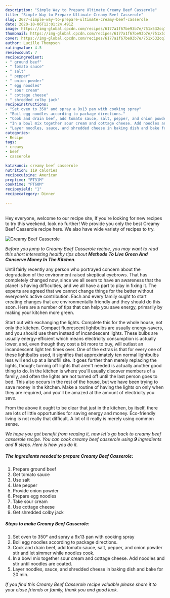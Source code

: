 ```yaml
---
description: "Simple Way to Prepare Ultimate Creamy Beef Casserole"
title: "Simple Way to Prepare Ultimate Creamy Beef Casserole"
slug: 2677-simple-way-to-prepare-ultimate-creamy-beef-casserole
date: 2020-10-06T12:01:24.491Z
image: https://img-global.cpcdn.com/recipes/6177a1f67be93b7e/751x532cq70/creamy-beef-casserole-recipe-main-photo.jpg
thumbnail: https://img-global.cpcdn.com/recipes/6177a1f67be93b7e/751x532cq70/creamy-beef-casserole-recipe-main-photo.jpg
cover: https://img-global.cpcdn.com/recipes/6177a1f67be93b7e/751x532cq70/creamy-beef-casserole-recipe-main-photo.jpg
author: Lucille Thompson
ratingvalue: 4.5
reviewcount: 7
recipeingredient:
- " ground beef"
- " tomato sauce"
- " salt"
- " pepper"
- " onion powder"
- " egg noodles"
- " sour cream"
- " cottage cheese"
- " shredded colby jack"
recipeinstructions:
- "Set oven to 350° and spray a 9x13 pan with cooking spray"
- "Boil egg noodles according to package directions."
- "Cook and drain beef, add tomato sauce, salt, pepper, and onion powder stir and let simmer while noodles cook."
- "In a bowl mix together sour cream and cottage cheese. Add noodles and stir until noodles are coated."
- "Layer noodles, sauce, and shredded cheese in baking dish and bake for 20 min."
categories:
- Recipe
tags:
- creamy
- beef
- casserole

katakunci: creamy beef casserole 
nutrition: 119 calories
recipecuisine: American
preptime: "PT31M"
cooktime: "PT60M"
recipeyield: "1"
recipecategory: Dinner

---
```

<br>
Hey everyone, welcome to our recipe site, If you're looking for new recipes to try this weekend, look no further! We provide you only the best Creamy Beef Casserole recipe here. We also have wide variety of recipes to try.
<br>


![Creamy Beef Casserole](https://img-global.cpcdn.com/recipes/6177a1f67be93b7e/751x532cq70/creamy-beef-casserole-recipe-main-photo.jpg)

<i>Before you jump to Creamy Beef Casserole recipe, you may want to read this short interesting healthy tips about 
<strong>Methods To Live Green And Conserve Money In The Kitchen</strong>.</i>
</br>

Until fairly recently any person who portrayed concern about the degradation of the environment raised skeptical eyebrows. That has completely changed now, since we all seem to have an awareness that the planet is having difficulties, and we all have a part to play in fixing it. The experts are agreed that we cannot change things for the better without everyone's active contribution. Each and every family ought to start creating changes that are environmentally friendly and they should do this soon. Here are a number of tips that can help you save energy, primarily by making your kitchen more green.

Start out with exchanging the lights. Complete this for the whole house, not only the kitchen. Compact fluorescent lightbulbs are usually energy-savers, and you should use them instead of incandescent lights. These bulbs are usually energy-efficient which means electricity consumption is actually lower, and, even though they cost a bit more to buy, will outlast an incandescent light ten times over. One of the extras is that for every one of these lightbulbs used, it signifies that approximately ten normal lightbulbs less will end up at a landfill site. It goes further than merely replacing the lights, though; turning off lights that aren't needed is actually another good thing to do. In the kitchen is where you'll usually discover members of a family, and often the lights are not turned off until the last person goes to bed. This also occurs in the rest of the house, but we have been trying to save money in the kitchen. Make a routine of having the lights on only when they are required, and you'll be amazed at the amount of electricity you save.

From the above it ought to be clear that just in the kitchen, by itself, there are lots of little opportunities for saving energy and money. Eco-friendly living is not really that difficult. A lot of it really is merely using common sense.


<i>We hope you got benefit from reading it, now let's go back to creamy beef casserole recipe. You can cook creamy beef casserole using <strong>9</strong> ingredients and <strong>5</strong> steps. Here is how you do it.
</i>

##### The ingredients needed to prepare Creamy Beef Casserole:

1. Prepare  ground beef
1. Get  tomato sauce
1. Use  salt
1. Use  pepper
1. Provide  onion powder
1. Prepare  egg noodles
1. Take  sour cream
1. Use  cottage cheese
1. Get  shredded colby jack


##### Steps to make Creamy Beef Casserole:

1. Set oven to 350° and spray a 9x13 pan with cooking spray
1. Boil egg noodles according to package directions.
1. Cook and drain beef, add tomato sauce, salt, pepper, and onion powder stir and let simmer while noodles cook.
1. In a bowl mix together sour cream and cottage cheese. Add noodles and stir until noodles are coated.
1. Layer noodles, sauce, and shredded cheese in baking dish and bake for 20 min.


<i>If you find this Creamy Beef Casserole recipe valuable please share it to your close friends or family, thank you and good luck.</i>
